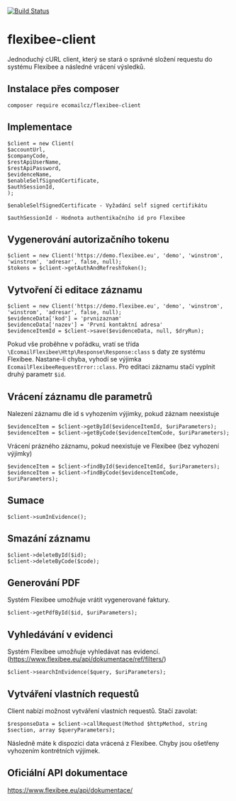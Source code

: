[![Build Status](https://travis-ci.org/Ecomailcz/flexibee-client.svg?branch=master)](https://travis-ci.org/Ecomailcz/flexibee-client)

# flexibee-client
Jednoduchý cURL client, který se stará o správné složení requestu do systému Flexibee a následné vrácení výsledků.

## Instalace přes composer
```composer require ecomailcz/flexibee-client```

## Implementace
```
$client = new Client(
$accountUrl, 
$companyCode, 
$restApiUserName, 
$restApiPassword, 
$evidenceName, 
$enableSelfSignedCertificate,
$authSessionId,
);
```
`$enableSelfSignedCertificate - Vyžadání self signed certifikátu`

`$authSessionId - Hodnota authentikačního id pro Flexibee`

## Vygenerování autorizačního tokenu
```
$client = new Client('https://demo.flexibee.eu', 'demo', 'winstrom', 'winstrom', 'adresar', false, null);
$tokens = $client->getAuthAndRefreshToken();
```

## Vytvoření či editace záznamu
```
$client = new Client('https://demo.flexibee.eu', 'demo', 'winstrom', 'winstrom', 'adresar', false, null);
$evidenceData['kod'] = 'prvnizaznam'
$evidenceData['nazev'] = 'První kontaktní adresa'
$evidenceItemId = $client->save($evidenceData, null, $dryRun);
```
Pokud vše proběhne v pořádku, vratí se třída `\EcomailFlexibee\Http\Response\Response:class` s daty ze systému Flexibee. Nastane-li chyba, vyhodí se výjimka
`EcomailFlexibeeRequestError::class`. Pro editaci záznamu stačí vyplnit druhý parametr `$id`.

## Vrácení záznamu dle parametrů
Nalezení záznamu dle id s vyhozením výjimky, pokud záznam neexistuje  
```
$evidenceItem = $client->getById($evidenceItemId, $uriParameters);
$evidenceItem = $client->getByCode($evidenceItemCode, $uriParameters);
```

Vrácení prázného záznamu, pokud neexistuje ve Flexibee (bez vyhození výjimky)  
```
$evidenceItem = $client->findById($evidenceItemId, $uriParameters);
$evidenceItem = $client->findByCode($evidenceItemCode, $uriParameters);
```

## Sumace
```
$client->sumInEvidence();
```

## Smazání záznamu
```
$client->deleteById($id);
$client->deleteByCode($code);
```

## Generování PDF
Systém Flexibee umožňuje vrátit vygenerované faktury.
```
$client->getPdfById($id, $uriParameters);
```

## Vyhledávání v evidenci
Systém Flexibee umožňuje vyhledávat nas evidencí. (https://www.flexibee.eu/api/dokumentace/ref/filters/)
```
$client->searchInEvidence($query, $uriParameters);
```
## Vytváření vlastních requestů
Client nabízí možnost vytváření vlastních requestů. Stačí zavolat:  
```
$responseData = $client->callRequest(Method $httpMethod, string $section, array $queryParameters);
```
Následně máte k dispozici data vrácená z Flexibee. Chyby jsou ošetřeny vyhozením kontrétních výjimek.

## Oficiální API dokumentace
https://www.flexibee.eu/api/dokumentace/
